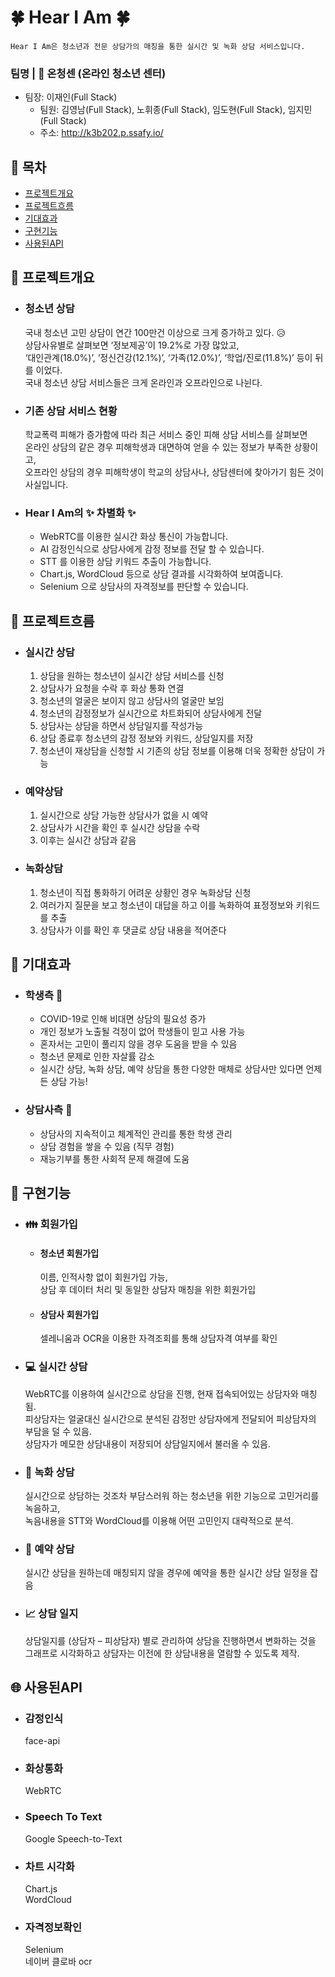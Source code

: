 # :four_leaf_clover: Hear I Am :four_leaf_clover:

    Hear I Am은 청소년과 전문 상담가의 매칭을 통한 실시간 및 녹화 상담 서비스입니다.

### 팀명 | :muscle: 온청센 (온라인 청소년 센터) 

* 팀장: 이재인(Full Stack)
  * 팀원: 김영남(Full Stack), 노휘종(Full Stack), 임도현(Full Stack), 임지민(Full Stack)
  * 주소: http://k3b202.p.ssafy.io/

## :paperclip: 목차

* [프로젝트개요](#프로젝트개요) 
* [프로젝트흐름](#프로젝트흐름) 
* [기대효과](#기대효과) 
* [구현기능](#구현기능)
* [사용된API](#사용된API) 

## :paperclip: 프로젝트개요

* ### 청소년 상담

  국내 청소년 고민 상담이 연간 100만건 이상으로 크게 증가하고 있다. :disappointed_relieved:  
  상담사유별로 살펴보면 ‘정보제공’이 19.2%로 가장 많았고,     
  ‘대인관계(18.0%)’, ‘정신건강(12.1%)’, ‘가족(12.0%)’, ‘학업/진로(11.8%)’ 등이 뒤를 이었다.     
  국내 청소년 상담 서비스들은 크게 온라인과 오프라인으로 나뉜다. 

* ### 기존 상담 서비스 현황 

  학교폭력 피해가 증가함에 따라 최근 서비스 중인 피해 상담 서비스를 살펴보면  
  온라인 상담의 같은 경우 피해학생과 대면하여 얻을 수 있는 정보가 부족한 상황이고,    
  오프라인 상담의 경우 피해학생이 학교의 상담사나, 상담센터에 찾아가기 힘든 것이 사실입니다.

* ### Hear I Am의 :sparkles: 차별화 :sparkles:

  * WebRTC를 이용한 실시간 화상 통신이 가능합니다.  
  * AI 감정인식으로 상담사에게 감정 정보를 전달 할 수 있습니다. 
  * STT 를 이용한 상담 키워드 추출이 가능합니다.    
  * Chart.js, WordCloud 등으로 상담 결과를 시각화하여 보여줍니다.   
  * Selenium 으로 상담사의 자격정보를 판단할 수 있습니다.   

##  :paperclip: 프로젝트흐름

* ### 실시간 상담

  1. 상담을 원하는 청소년이 실시간 상담 서비스를 신청
  2. 상담사가 요청을 수락 후 화상 통화 연결
  3. 청소년의 얼굴은 보이지 않고 상담사의 얼굴만 보임
  4. 청소년의 감정정보가 실시간으로 차트화되어 상담사에게 전달
  5. 상담사는 상담을 하면서 상담일지를 작성가능
  6. 상담 종료후 청소년의 감정 정보와 키워드, 상담일지를 저장
  7. 청소년이 재상담을 신청할 시 기존의 상담 정보를 이용해 더욱 정확한 상담이 가능

* ### 예약상담

  1. 실시간으로 상담 가능한 상담사가 없을 시 예약
  2. 상담사가 시간을 확인 후 실시간 상담을 수락
  3. 이후는 실시간 상담과 같음

* ### 녹화상담
    1. 청소년이 직접 통화하기 어려운 상황인 경우 녹화상담 신청
    2. 여러가지 질문을 보고 청소년이 대답을 하고 이를 녹화하여 표정정보와 키워드를 추출
    3. 상담사가 이를 확인 후 댓글로 상담 내용을 적어준다
    

## :paperclip: 기대효과

* ### 학생측 :girl:

  * COVID-19로 인해 비대면 상담의 필요성 증가
  * 개인 정보가 노출될 걱정이 없어 학생들이 믿고 사용 가능 
  * 혼자서는 고민이 풀리지 않을 경우 도움을 받을 수 있음    
  * 청소년 문제로 인한 자살률 감소   
  * 실시간 상담, 녹화 상담, 예약 상담을 통한 다양한 매체로 상담사만 있다면 언제든 상담 가능! 

* ### 상담사측 :older_woman:

  * 상담사의 지속적이고 체계적인 관리를 통한 학생 관리  
  * 상담 경험을 쌓을 수 있음 (직무 경험)    
  * 재능기부를 통한 사회적 문제 해결에 도움 

## :paperclip: 구현기능

* ###  :family: 회원가입

  * #### 청소년 회원가입  

    이름, 인적사항 없이 회원가입 가능,  
    상담 후 데이터 처리 및 동일한 상담자 매칭을 위한 회원가입

  * #### 상담사 회원가입  

    셀레니움과 OCR을 이용한 자격조회를 통해 상담자격 여부를 확인

* ### :computer: 실시간 상담

  WebRTC를 이용하여 실시간으로 상담을 진행, 현재 접속되어있는 상담자와 매칭됨.    
  피상담자는 얼굴대신 실시간으로 분석된 감정만 상담자에게 전달되어 피상담자의 부담을 덜 수 있음.     
  상담자가 메모한 상담내용이 저장되어 상담일지에서 불러올 수 있음.    

* ### :movie_camera: 녹화 상담

  실시간으로 상담하는 것조차 부담스러워 하는 청소년을 위한 기능으로 고민거리를 녹음하고,  
  녹음내용을 STT와 WordCloud를 이용해 어떤 고민인지 대략적으로 분석.  

* ### :date: 예약 상담 

  실시간 상담을 원하는데 매칭되지 않을 경우에 예약을 통한 실시간 상담 일정을 잡음

* ### :chart_with_upwards_trend: 상담 일지 

  상담일지를 (상담자 – 피상담자) 별로 관리하여 상담을 진행하면서 변화하는 것을    
  그래프로 시각화하고 상담자는 이전에 한 상담내용을 열람할 수 있도록 제작.

  

## :globe_with_meridians: 사용된API

* ### 감정인식

  face-api

* ### 화상통화

  WebRTC

* ### Speech To Text

  Google Speech-to-Text

* ### 차트 시각화

  Chart.js    
  WordCloud 

* ### 자격정보확인

  Selenium    
  네이버 클로바 ocr